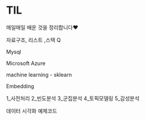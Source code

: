 # TIL
매일매일 배운 것을 정리합니다♥


자료구조, 리스트 ,스택 Q 

Mysql 

Microsoft Azure  

machine learning - sklearn

Embedding

1_사전처리
2_빈도분석
3_군집분석
4_토픽모델링
5_감성분석

데이터 시각화 예제코드 
